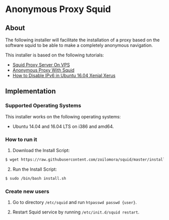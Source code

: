 # Anonymous Proxy Squid
## About

The following installer will facilitate the installation of a proxy based on the software squid to be able to make a
completely anonymous navigation.

This installer is based on the following tutorials:
- [Squid Proxy Server On VPS](http://nikhgupta.com/code/installing-squid-proxy-server-on-centos-5-vps/)
- [Anonymous Proxy With Squid](http://nikhgupta.com/code/setting-up-anonymous-proxy-with-squid/)
- [How to Disable IPv6 in Ubuntu 16.04 Xenial Xerus](http://www.neuraldump.com/2016/11/how-to-disable-ipv6-in-ubuntu-16-04-xenial-xerus/)

## Implementation
### Supported Operating Systems

This installer works on the following operating systems:
- Ubuntu 14.04 and 16.04 LTS on i386 and amd64.

### How to run it

1) Download the Install Script:
```sh
$ wget https://raw.githubusercontent.com/zoilomora/squid/master/install.sh
```

2) Run the Install Script:
```sh
$ sudo /bin/bash install.sh
```

### Create new users

1) Go to directory ``/etc/squid`` and run ``htpasswd passwd {user}``.

2) Restart Squid service by running ``/etc/init.d/squid restart``.
